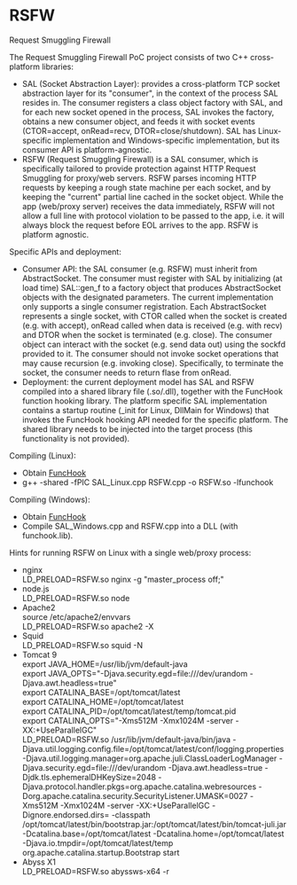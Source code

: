 # RSFW
Request Smuggling Firewall

The Request Smuggling Firewall PoC project consists of two C++ cross-platform libraries: 
- SAL (Socket Abstraction Layer): provides a cross-platform TCP socket abstraction layer for its "consumer", in the context of the process SAL resides in. The consumer registers a class object factory with SAL, and for each new socket opened in the process, SAL invokes the factory, obtains a new consumer object, and feeds it with socket events (CTOR=accept, onRead=recv, DTOR=close/shutdown). SAL has Linux-specific implementation and Windows-specific implementation, but its consumer API is platform-agnostic.
- RSFW (Request Smuggling Firewall) is a SAL consumer, which is specifically tailored to provide protection against HTTP Request Smuggling for proxy/web servers. RSFW parses incoming HTTP requests by keeping a rough state machine per each socket, and by keeping the "current" partial line cached in the socket object. While the app (web/proxy server) receives the data immediately, RSFW will not allow a full line with protocol violation to be passed to the app, i.e. it will always block the request before EOL arrives to the app. RSFW is platform agnostic. 

Specific APIs and deployment:
- Consumer API: the SAL consumer (e.g. RSFW) must inherit from AbstractSocket. The consumer must register with SAL by initializing (at load time) SAL::gen_f to a factory object that produces AbstractSocket objects with the designated parameters. The current implementation only supports a single consumer registration. Each AbstractSocket represents a single socket, with CTOR called when the socket is created (e.g. with accept), onRead called when data is received (e.g. with recv) and DTOR when the socket is terminated (e.g. close). The consumer object can interact with the socket (e.g. send data out) using the sockfd provided to it. The consumer should not invoke socket operations that may cause recursion (e.g. invoking close). Specifically, to terminate the socket, the consumer needs to return flase from onRead.
- Deployment: the current deployment model has SAL and RSFW compiled into a shared library file (.so/.dll), together with the FuncHook function hooking library. The platform specific SAL implementation contains a startup routine (\_init for Linux, DllMain for Windows) that invokes the FuncHook hooking API needed for the specific platform. The shared library needs to be injected into the target process (this functionality is not provided).

Compiling (Linux):
- Obtain [FuncHook](https://github.com/kubo/funchook)
- g++ -shared -fPIC SAL_Linux.cpp RSFW.cpp -o RSFW.so -lfunchook

Compiling (Windows):
- Obtain [FuncHook](https://github.com/kubo/funchook)
- Compile SAL_Windows.cpp and RSFW.cpp into a DLL (with funchook.lib).

Hints for running RSFW on Linux with a single web/proxy process:
- nginx\
LD_PRELOAD=RSFW.so nginx -g "master_process off;"
- node.js\
LD_PRELOAD=RSFW.so node 
- Apache2\
source /etc/apache2/envvars\
LD_PRELOAD=RSFW.so apache2 -X 
- Squid\
LD_PRELOAD=RSFW.so squid -N 
- Tomcat 9\
export JAVA_HOME=/usr/lib/jvm/default-java\
export JAVA_OPTS="-Djava.security.egd=file:///dev/urandom -Djava.awt.headless=true"\
export CATALINA_BASE=/opt/tomcat/latest\
export CATALINA_HOME=/opt/tomcat/latest\
export CATALINA_PID=/opt/tomcat/latest/temp/tomcat.pid\
export CATALINA_OPTS="-Xms512M -Xmx1024M -server -XX:+UseParallelGC"\
LD_PRELOAD=RSFW.so /usr/lib/jvm/default-java/bin/java -Djava.util.logging.config.file=/opt/tomcat/latest/conf/logging.properties -Djava.util.logging.manager=org.apache.juli.ClassLoaderLogManager -Djava.security.egd=file:///dev/urandom -Djava.awt.headless=true -Djdk.tls.ephemeralDHKeySize=2048 -Djava.protocol.handler.pkgs=org.apache.catalina.webresources -Dorg.apache.catalina.security.SecurityListener.UMASK=0027 -Xms512M -Xmx1024M -server -XX:+UseParallelGC -Dignore.endorsed.dirs= -classpath /opt/tomcat/latest/bin/bootstrap.jar:/opt/tomcat/latest/bin/tomcat-juli.jar -Dcatalina.base=/opt/tomcat/latest -Dcatalina.home=/opt/tomcat/latest -Djava.io.tmpdir=/opt/tomcat/latest/temp org.apache.catalina.startup.Bootstrap start
- Abyss X1\
LD_PRELOAD=RSFW.so abyssws-x64 -r

